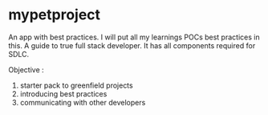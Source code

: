 # mypetproject
An app with best practices. I will put all my learnings POCs best practices in this. A guide to true full stack developer.  It has all components required for SDLC.

Objective :

1. starter pack to greenfield projects
2. introducing best practices
3. communicating with other developers
